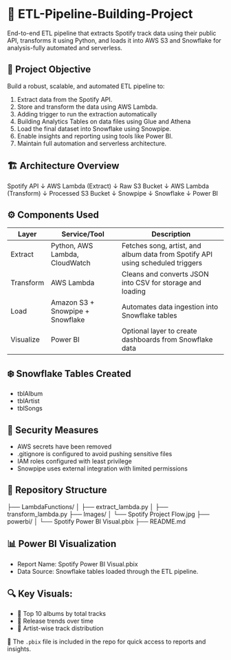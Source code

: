 # 🎵 ETL-Pipeline-Building-Project
End-to-end ETL pipeline that extracts Spotify track data using their public API, transforms it using Python, and loads it into AWS S3 and Snowflake for analysis-fully automated and serverless.

## 🧠 Project Objective
 
 Build a robust, scalable, and automated ETL pipeline to:
 
1. Extract data from the Spotify API.  
2. Store and transform the data using AWS Lambda.
3. Adding trigger to run the extraction automatically
4. Building Analytics Tables on data files using Glue and Athena
5. Load the final dataset into Snowflake using Snowpipe.  
6. Enable insights and reporting using tools like Power BI.  
7. Maintain full automation and serverless architecture.

## 🏗️ Architecture Overview

Spotify API
↓
AWS Lambda (Extract)
↓
Raw S3 Bucket
↓
AWS Lambda (Transform)
↓
Processed S3 Bucket
↓
Snowpipe
↓
Snowflake
↓
Power BI

            
## ⚙️ Components Used
| Layer         | Service/Tool                     | Description                                                                    |
| ------------- | -------------------------------- | ------------------------------------------------------------------------------ |
|  Extract      | Python, AWS Lambda, CloudWatch   | Fetches song, artist, and album data from Spotify API using scheduled triggers |
|  Transform    | AWS Lambda                       | Cleans and converts JSON into CSV for storage and loading                      |
|   Load        | Amazon S3 + Snowpipe + Snowflake | Automates data ingestion into Snowflake tables                                 |
|   Visualize   | Power BI                         | Optional layer to create dashboards from Snowflake data                        |


## ❄️ Snowflake Tables Created
- tblAlbum
- tblArtist
- tblSongs

## 🔐 Security Measures
- AWS secrets have been removed
- .gitignore is configured to avoid pushing sensitive files
- IAM roles configured with least privilege
- Snowpipe uses external integration with limited permissions

## 📁 Repository Structure 

├── LambdaFunctions/
│ ├── extract_lambda.py
│ ├── transform_lambda.py
├── Images/
│ └── Spotify Project Flow.jpg
├── powerbi/
│ └── Spotify Power BI Visual.pbix
├── README.md

## 📊 Power BI Visualization
- Report Name: Spotify Power BI Visual.pbix
- Data Source: Snowflake tables loaded through the ETL pipeline.
  
## 🔍 Key Visuals:
- 🎵 Top 10 albums by total tracks  
- 📅 Release trends over time  
- 👤 Artist-wise track distribution

📂 The `.pbix` file is included in the repo for quick access to reports and insights.
